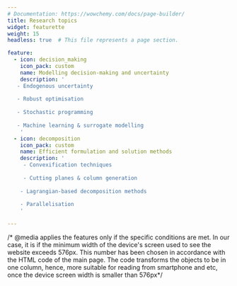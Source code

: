 ```yaml
---
# Documentation: https://wowchemy.com/docs/page-builder/
title: Research topics
widget: featurette 
weight: 15
headless: true  # This file represents a page section.

feature:
  - icon: decision_making
    icon_pack: custom
    name: Modelling decision-making and uncertainty
    description: '
   - Endogenous uncertainty
   
   - Robust optimisation
   
   - Stochastic programming
   
   - Machine learning & surrogate modelling
    '
  - icon: decomposition 
    icon_pack: custom
    name: Efficient formulation and solution methods
    description: '
     - Convexification techniques
     
     - Cutting planes & column generation
     
    - Lagrangian-based decomposition methods
    
    - Parallelisation
    '

---
```

/* @media applies the features only if the specific conditions are met. In our case, it is if the minimum width of the device's screen used to see the website exceeds 576px. This number has been chosen in accordance with the HTML code of the main page. The code transforms the objects to be in one column, hence, more suitable for reading from smartphone and etc, once the device screen width is smaller than 576px*/
<style>
	/* set font size for all undefined lists in the section research*/
	#research ul {font-size: 1.0rem}
	/* set image size*/
	#research .row.featurette .col-12 .featurette-icon img {
   	 height: 50%;
 	 width: 50%}
@media (min-width: 576px)
{   /* remove unnecessary "grey" object that appears on the page for some reason */
    #research .row.featurette .col-md-12:nth-child(2) {display: none}
    /* centre and make fit the whole space for the research topics  (each research topic takes 50% of the total width*/
    #research .row.featurette {justify-content: center}
    #research .row.featurette .col-12:nth-child(3), 
    #research .row.featurette .col-12:nth-child(4) {
    max-width: 100% !important;
    flex: 0 0 50%; }

    
}
 </style>